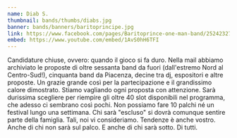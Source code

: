 ```yaml
---
name: Diab S.
thumbnail: bands/thumbs/diabs.jpg
banner: bands/banners/baritoprincipe.jpg
link: https://www.facebook.com/pages/Baritoprince-one-man-band/252423271505244
embed: https://www.youtube.com/embed/1AvS0hH6TFI
---
```


Candidature chiuse, ovvero: quando il gioco si fa duro. Nella mail abbiamo archiviato le proposte di oltre sessanta band da fuori (dall'estremo Nord al Centro-Sud!), cinquanta band da Piacenza, decine tra dj, espositori e altre proposte. Un grazie grande così per la partecipazione e il grandissimo calore dimostrato. Stiamo vagliando ogni proposta con attenzione. Sarà durissima scegliere per riempire gli oltre 40 slot disponibili nel programma, che adesso ci sembrano così pochi. Non possiamo fare 10 palchi né un festival lungo una settimana. Chi sarà "escluso" si dovrà comunque sentire parte della famiglia. Tali, noi vi consideriamo. Tendenze è anche vostro. Anche di chi non sarà sul palco. E anche di chi sarà sotto. Di tutti.
